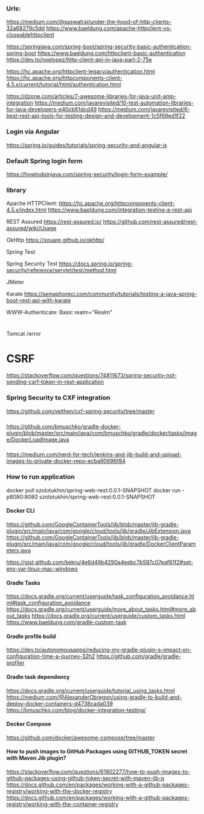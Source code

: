###

### Urls:

https://medium.com/@saswatraj/under-the-hood-of-http-clients-32a68279c5dd
https://www.baeldung.com/apache-httpclient-vs-closeablehttpclient

https://springjava.com/spring-boot/spring-security-basic-authentication-spring-boot
https://www.baeldung.com/httpclient-basic-authentication
https://dev.to/noelopez/http-client-api-in-java-part-2-75e

https://hc.apache.org/httpclient-legacy/authentication.html
https://hc.apache.org/httpcomponents-client-4.5.x/current/tutorial/html/authentication.html

https://dzone.com/articles/7-awesome-libraries-for-java-unit-amp-integration
https://medium.com/javarevisited/10-test-automation-libraries-for-java-developers-e40cb61dcd49
https://medium.com/javarevisited/6-best-rest-api-tools-for-testing-design-and-development-1c5f69ed1f22

### Login via Angular
https://spring.io/guides/tutorials/spring-security-and-angular-js

### Default Spring login form
https://howtodoinjava.com/spring-security/login-form-example/

### library

Apache HTTPClient:
https://hc.apache.org/httpcomponents-client-4.5.x/index.html
https://www.baeldung.com/integration-testing-a-rest-api

REST Assured
https://rest-assured.io/
https://github.com/rest-assured/rest-assured/wiki/Usage

OkHttp
https://square.github.io/okhttp/

Spring Test

Spring Security Test
https://docs.spring.io/spring-security/reference/servlet/test/method.html

JMeter

Karate
https://semaphoreci.com/community/tutorials/testing-a-java-spring-boot-rest-api-with-karate

WWW-Authenticate: Basic realm="Realm"

# 
Tomcat /error 

# CSRF

https://stackoverflow.com/questions/74811673/spring-security-not-sending-csrf-token-in-rest-application

### Spring Security to CXF integration

https://github.com/veithen/cxf-spring-security/tree/master

###

https://github.com/bmuschko/gradle-docker-plugin/blob/master/src/main/java/com/bmuschko/gradle/docker/tasks/image/DockerLoadImage.java

###

https://medium.com/nerd-for-tech/jenkins-and-jib-build-and-upload-images-to-private-docker-repo-ecba60696f84

### How to run application

docker pull szolotukhin/spring-web-rest:0.0.1-SNAPSHOT
docker run -p8080:8080 szolotukhin/spring-web-rest:0.0.1-SNAPSHOT

#### Docker CLI

https://github.com/GoogleContainerTools/jib/blob/master/jib-gradle-plugin/src/main/java/com/google/cloud/tools/jib/gradle/JibExtension.java
https://github.com/GoogleContainerTools/jib/blob/master/jib-gradle-plugin/src/main/java/com/google/cloud/tools/jib/gradle/DockerClientParameters.java

https://gist.github.com/kekru/4e6d49b4290a4eebc7b597c07eaf61f2#set-env-var-linux-mac-windows

#### Gradle Tasks
https://docs.gradle.org/current/userguide/task_configuration_avoidance.html#task_configuration_avoidance
https://docs.gradle.org/current/userguide/more_about_tasks.html#more_about_tasks
https://docs.gradle.org/current/userguide/custom_tasks.html
https://www.baeldung.com/gradle-custom-task

#### Gradle profile build
https://dev.to/autonomousapps/reducing-my-gradle-plugin-s-impact-on-configuration-time-a-journey-32h2
https://github.com/gradle/gradle-profiler

#### Gradle task dependency
https://docs.gradle.org/current/userguide/tutorial_using_tasks.html
https://medium.com/@AlexanderObregon/using-gradle-to-build-and-deploy-docker-containers-d4738cada039
https://bmuschko.com/blog/docker-integration-testing/

#### Docker Compose
https://github.com/docker/awesome-compose/tree/master

#### How to push images to GitHub Packages using GITHUB_TOKEN secret with Maven Jib plugin?

https://stackoverflow.com/questions/61802277/how-to-push-images-to-github-packages-using-github-token-secret-with-maven-jib-p
https://docs.github.com/en/packages/working-with-a-github-packages-registry/working-with-the-docker-registry
https://docs.github.com/en/packages/working-with-a-github-packages-registry/working-with-the-container-registry
